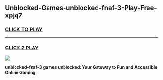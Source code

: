 
## Unblocked-Games-unblocked-fnaf-3-Play-Free-xpjq7
<h3>
<a href="https://premium76.site?title=unblocked-fnaf-3&ref=10A">CLICK TO PLAY</a></h3>
<hr>

<h3>
<a href="https://premium76.site?title=unblocked-fnaf-3&ref=10A">CLICK 2 PLAY</a>
  
</h3>

<a href="https://premium76.site?title=unblocked-fnaf-3&ref=10A"><img src="https://clearcache.store/games.png"></a>


**unblocked-fnaf-3 games unblocked: Your Gateway to Fun and Accessible Online Gaming**
